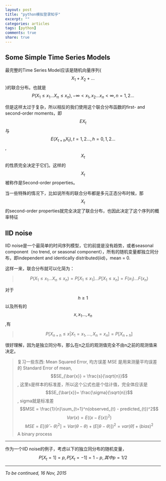 ```yaml
---
layout: post
title: "python模拟登录知乎"
excerpt: ""
categories: articles
tags: [python]
comments: true
share: true
---
```

Some Simple Time Series Models
-------
最完整的Time Series Model应该是随机向量序列{$$X_{1}+X_{2}+...$$}的联合分布。也就是
$$P(X_{1}\leq x_{1}...X_{n}\leq x_{n}), -\infty <x_{1},x_{2}...x_{n}<\infty, n=1,2...$$
 
 但是这样太过于复杂，所以相反的我们使用这个联合分布函数的first- and second-order moments，即$$EX_{t}$$与$$E(X_{t+h}X_{t}), t=1,2..., h =0,1,2...$$
,$${X_{t}}$$的性质完全决定于它们。这样的$${X_{t}}$$被称作是Second-order properties。

当一些特殊的情况下，比如说所有的联合分布都是多元正态分布时候，那$${X_{t}}$$的second-order properties就完全决定了联合分布，也因此决定了这个序列的概率特征

IID noise
----
IID noise是一个最简单的时间序列模型，它的前提是没有趋势，或者seasonal component（no trend, or seasonal component），所有的随机变量都独立同分布，即independent and identically distributed(iid)，mean = 0. 

这样一来，联合分布就可以化简为：

>$$P(X_{1}\leq x_{1}...X_{n}\leq x_{n})=P[X_{1}\leq x_{1}]...P[X_{1}\leq x_{n}]=F(x_{1})...F(x_{n})$$

对于$$h\geq1$$以及所有的$$x,x_{1}...,x_{n}$$,有
>$$P[X_{n+h}\leq x|X_{1}=x_{1},...,X_{n}=x_{n}]=P[X_{n+h}]$$

很好理解，因为是独立同分布，那么在n之后的观测值完全不由n之前的观测值来决定。

>复习一些东西:
>Mean Squared Error, 均方误差
>MSE 是用来测量平均误差的
>Standard Error of mean, $$SE_{\bar{x}} = \frac{s}{\sqrt{n}}$$, 这里s是样本的标准差，所以这个公式也是个估计值，完全体应该是$$SE_{\bar{x}}= \frac{\sigma}{\sqrt{n}}$$, sigma就是标准差
>$$MSE = \frac{1}{n}\sum_{t=1}^n(observed_{t} - predicted_{t})^2$$
>$$Var(x)=E((x-E(x))^2)$$
>$$MSE = E[(\widehat{\theta}-\theta)^2]=Var(\theta-\theta)+(E[\theta-\theta)])^2=var(\widehat{\theta})+(bias)^2$$ 
A binary process
------
作为一个IID noise的例子，考虑以下的独立同分布的随机变量，
$$P[X_{t}=1]=p, P[X_{t}=-1]=1-p, 其中p = 1/2$$


----------
*To be continued, 16 Nov, 2015*

